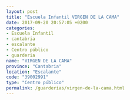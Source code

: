 ```yaml
---
layout: post
title: "Escuela Infantil VIRGEN DE LA CAMA"
date: 2017-09-20 20:57:05 +0200
categories:
- Escuela Infantil
- cantabria
- escalante
- Centro público
- guarderia
name: "VIRGEN DE LA CAMA"
province: "Cantabria"
location: "Escalante"
code: "39002991"
type: "Centro público"
permalink: /guarderias/virgen-de-la-cama.html
---
```


